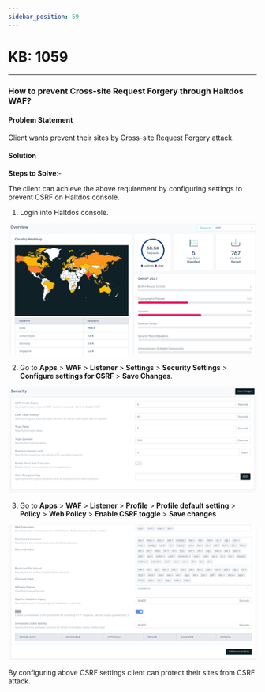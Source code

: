 ```yaml
---
sidebar_position: 59
---
```


# KB: 1059

---

### **How to prevent Cross-site Request Forgery through Haltdos WAF?**

#### **Problem Statement**

Client wants prevent their sites by Cross-site Request Forgery attack.

#### **Solution**

**Steps to Solve**:-

The client can achieve the above requirement by configuring settings to prevent CSRF on Haltdos console.

1. Login into Haltdos console.

![kb-1059](/img/waf/v8/kb/kb_1059_overview.png)

2. Go to **Apps** > **WAF** > **Listener** > **Settings** > **Security Settings** > **Configure settings for CSRF** > **Save Changes**.

![kb-1059](/img/waf/v8/kb/kb_1059_security.png)

3. Go to **Apps** > **WAF** > **Listener** > **Profile** > **Profile default setting** > **Policy** > **Web Policy** > **Enable CSRF toggle** > **Save changes**

![kb-1059](/img/waf/v8/kb/kb_1059_web_policy.png)

By configuring above CSRF settings client can protect their sites from CSRF attack.


